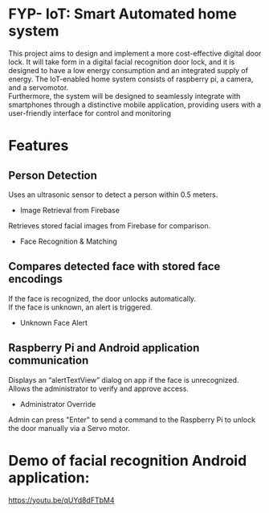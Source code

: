 # FYP- IoT: Smart Automated home system
This project aims to design and implement a more cost-effective digital door lock. It
will take form in a digital facial recognition door lock, and it is designed to have a low energy
consumption and an integrated supply of energy. The IoT-enabled home system consists of
raspberry pi, a camera, and a servomotor.\
Furthermore, the system will be designed to seamlessly integrate with smartphones through a
distinctive mobile application, providing users with a user-friendly interface for control and
monitoring

# Features
## Person Detection
Uses an ultrasonic sensor to detect a person within 0.5 meters.
- Image Retrieval from Firebase

Retrieves stored facial images from Firebase for comparison.
- Face Recognition & Matching

## Compares detected face with stored face encodings
If the face is recognized, the door unlocks automatically.\
If the face is unknown, an alert is triggered.
- Unknown Face Alert

## Raspberry Pi and Android application communication
Displays an “alertTextView” dialog on app if the face is unrecognized.\
Allows the administrator to verify and approve access.
- Administrator Override

Admin can press "Enter" to send a command to the Raspberry Pi to unlock the door manually via a Servo motor.

# Demo of facial recognition Android application:
https://youtu.be/qUYd8dFTbM4
